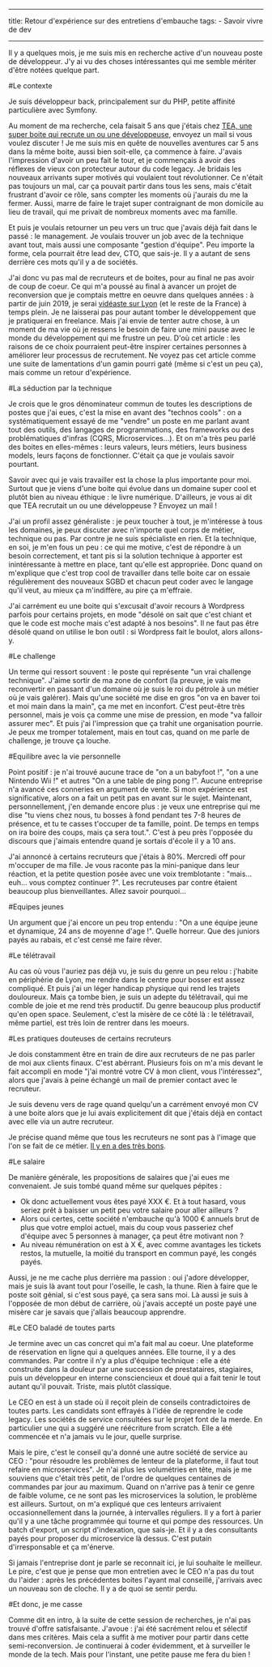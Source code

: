 
---
title: Retour d'expérience sur des entretiens d'embauche
tags:
    - Savoir vivre de dev

---
Il y a quelques mois, je me suis mis en recherche active d'un nouveau poste de développeur. J'y ai vu des choses intéressantes qui me semble mériter d'être notées quelque part.

<!--more-->

#Le contexte

Je suis développeur back, principalement sur du PHP, petite affinité particulière avec Symfony.

Au moment de ma recherche, cela faisait 5 ans que j'étais chez [TEA, une super boite qui recrute un ou une développeuse](https://www.tea-ebook.com/developpeur-experimente-fh/), envoyez un mail si vous voulez discuter ! Je me suis mis en quête de nouvelles aventures car 5 ans dans la même boite, aussi bien soit-elle, ça commence à faire. J'avais l'impression d'avoir un peu fait le tour, et je commençais à avoir des réflexes de vieux con protecteur autour du code legacy. Je bridais les nouveaux arrivants super motivés qui voulaient tout révolutionner. Ce n'était pas toujours un mal, car ça pouvait partir dans tous les sens, mais c'était frustrant d'avoir ce rôle, sans compter les moments où j'aurais du me la fermer. Aussi, marre de faire le trajet super contraignant de mon domicile au lieu de travail, qui me privait de nombreux moments avec ma famille.

Et puis je voulais retourner un peu vers un truc que j'avais déjà fait dans le passé : le management. Je voulais trouver un job avec de la technique avant tout, mais aussi une composante "gestion d'équipe". Peu importe la forme, cela pourrait être lead dev, CTO, que sais-je. Il y a autant de sens derrière ces mots qu'il y a de sociétés.

J'ai donc vu pas mal de recruteurs et de boites, pour au final ne pas avoir de coup de coeur. Ce qui m'a poussé au final à avancer un projet de reconversion que je comptais mettre en oeuvre dans quelques années : à partir de juin 2019, je serai [vidéaste sur Lyon](https://www.sso-video.com/) (et le reste de la France) à temps plein. Je ne laisserai pas pour autant tomber le développement que je pratiquerai en freelance. Mais j'ai envie de tenter autre chose, à un moment de ma vie où je ressens le besoin de faire une mini pause avec le monde du développement qui me frustre un peu. D'où cet article : les raisons de ce choix pourraient peut-être inspirer certaines personnes à améliorer leur processus de recrutement. Ne voyez pas cet article comme une suite de lamentations d'un gamin pourri gaté (même si c'est un peu ça), mais comme un retour d'expérience.

#La séduction par la technique

Je crois que le gros dénominateur commun de toutes les descriptions de postes que j'ai eues, c'est la mise en avant des "technos cools" : on a systématiquement essayé de me "vendre" un poste en me parlant avant tout des outils, des langages de programmations, des frameworks ou des problématiques d'infras (CQRS, Microservices...). Et on m'a très peu parlé des boites en elles-mêmes : leurs valeurs, leurs métiers, leurs business models, leurs façons de fonctionner. C'était ça que je voulais savoir pourtant.

Savoir avec qui je vais travailler est la chose la plus importante pour moi. Surtout que je viens d'une boite qui évolue dans un domaine super cool et plutôt bien au niveau éthique : le livre numérique. D'ailleurs, je vous ai dit que TEA recrutait un ou une développeuse ? Envoyez un mail !

J'ai un profil assez généraliste : je peux toucher à tout, je m'intéresse à tous les domaines, je peux discuter avec n'importe quel corps de métier, technique ou pas. Par contre je ne suis spécialiste en rien. Et la technique, en soi, je m'en fous un peu : ce qui me motive, c'est de répondre à un besoin correctement, et tant pis si la solution technique à apporter est inintéressante à mettre en place, tant qu'elle est appropriée. Donc quand on m'explique que c'est trop cool de travailler dans telle boite car on essaie régulièrement des nouveaux SGBD et chacun peut coder avec le langage qu'il veut, au mieux ça m'indiffère, au pire ça m'effraie.

J'ai carrément eu une boite qui s'excusait d'avoir recours à Wordpress parfois pour certains projets, en mode "désolé on sait que c'est chiant et que le code est moche mais c'est adapté à nos besoins". Il ne faut pas être désolé quand on utilise le bon outil : si Wordpress fait le boulot, alors allons-y.

#Le challenge

Un terme qui ressort souvent : le poste qui représente "un vrai challenge technique". J'aime sortir de ma zone de confort (la preuve, je vais me reconvertir en passant d'un domaine où je suis le roi du pétrole à un métier où je vais galérer). Mais qu'une société me dise en gros "on va en baver toi et moi main dans la main", ça me met en inconfort. C'est peut-être très personnel, mais je vois ça comme une mise de pression, en mode "va falloir assurer mec". Et puis j'ai l'impression que ça trahit une organisation pourrie. Je peux me tromper totalement, mais en tout cas, quand on me parle de challenge, je trouve ça louche.

#Equilibre avec la vie personnelle

Point positif : je n'ai trouvé aucune trace de "on a un babyfoot !", "on a une Nintendo Wii !" et autres "On a une table de ping pong !". Aucune entreprise n'a avancé ces conneries en argument de vente. Si mon expérience est significative, alors on a fait un petit pas en avant sur le sujet. Maintenant, personnellement, j'en demande encore plus : je veux une entreprise qui me dise "tu viens chez nous, tu bosses à fond pendant tes 7-8 heures de présence, et tu te casses t'occuper de ta famille, point. De temps en temps on ira boire des coups, mais ça sera tout.". C'est à peu près l'opposée du discours que j'aimais entendre quand je sortais d'école il y a 10 ans.

J'ai annoncé à certains recruteurs que j'étais à 80%. Mercredi off pour m'occuper de ma fille. Je vous raconte pas la mini-panique dans leur réaction, et la petite question posée avec une voix tremblotante : "mais... euh... vous comptez continuer ?". Les recruteuses par contre étaient beaucoup plus bienveillantes. Allez savoir pourquoi...

#Equipes jeunes

Un argument que j'ai encore un peu trop entendu : "On a une équipe jeune et dynamique, 24 ans de moyenne d'age !". Quelle horreur. Que des juniors payés au rabais, et c'est censé me faire rêver.

#Le télétravail

Au cas où vous l'auriez pas déjà vu, je suis du genre un peu relou : j'habite en périphérie de Lyon, me rendre dans le centre pour bosser est assez compliqué. Et puis j'ai un léger handicap physique qui rend les trajets douloureux. Mais ça tombe bien, je suis un adepte du télétravail, qui me comble de joie et me rend très productif. Du genre beaucoup plus productif qu'en open space. Seulement, c'est la misère de ce côté là : le télétravail, même partiel, est très loin de rentrer dans les moeurs.

#Les pratiques douteuses de certains recruteurs

Je dois constamment être en train de dire aux recruteurs de ne pas parler de moi aux clients finaux. C'est abérrant. Plusieurs fois on m'a mis devant le fait accompli en mode "j'ai montré votre CV à mon client, vous l'intéressez", alors que j'avais à peine échangé un mail de premier contact avec le recruteur.

Je suis devenu vers de rage quand quelqu'un a carrément envoyé mon CV à une boite alors que je lui avais explicitement dit que j'étais déjà en contact avec elle via un autre recruteur.

Je précise quand même que tous les recruteurs ne sont pas à l'image que l'on se fait de ce métier. [Il y en a des très bons](http://www.recrut-info.com/).

#Le salaire

De manière générale, les propositions de salaires que j'ai eues me convenaient. Je suis tombé quand même sur quelques pépites :
* Ok donc actuellement vous êtes payé XXX €. Et à tout hasard, vous seriez prêt à baisser un petit peu votre salaire pour aller ailleurs ?
* Alors oui certes, cette société n'embauche qu'à 1000 € annuels brut de plus que votre emploi actuel, mais du coup vous passeriez chef d'équipe avec 5 personnes à manager, ça peut être motivant non ?
* Au niveau rémunération on est à X €, avec comme avantages les tickets restos, la mutuelle, la moitié du transport en commun payé, les congés payés.

Aussi, je ne me cache plus derrière ma passion : oui j'adore développer, mais je suis là avant tout pour l'oseille, le cash, la thune. Rien à faire que le poste soit génial, si c'est sous payé, ça sera sans moi. Là aussi je suis à l'opposée de mon début de carrière, où j'avais accepté un poste payé une misère car je savais que j'allais beaucoup apprendre.

#Le CEO baladé de toutes parts

Je termine avec un cas concret qui m'a fait mal au coeur. Une plateforme de réservation en ligne qui a quelques années. Elle tourne, il y a des commandes. Par contre il n'y a plus d'équipe technique : elle a été construite dans la douleur par une succession de prestataires, stagiaires, puis un développeur en interne consciencieux et doué qui a fait tenir le tout autant qu'il pouvait. Triste, mais plutôt classique.

Le CEO en est à un stade où il reçoit plein de conseils contradictoires de toutes parts. Les candidats sont effrayés à l'idée de reprendre le code legacy. Les sociétés de service consultées sur le projet font de la merde. En particulier une qui a suggéré une réécriture from scratch. Elle a été commencée et n'a jamais vu le jour, quelle surprise.

Mais le pire, c'est le conseil qu'a donné une autre société de service au CEO : "pour résoudre les problèmes de lenteur de la plateforme, il faut tout refaire en microservices". Je n'ai plus les volumétries en tête, mais je me souviens que c'était très petit, de l'ordre de quelques centaines de commandes par jour au maximum. Quand on n'arrive pas à tenir ce genre de faible volume, ce ne sont pas les microservices la solution, le problème est ailleurs. Surtout, on m'a expliqué que ces lenteurs arrivaient occasionnellement dans la journée, à intervalles réguliers. Il y a fort à parier qu'il y a une tâche programmée qui tourne et qui pompe des ressources. Un batch d'export, un script d'indexation, que sais-je. Et il y a des consultants payés pour proposer du microservice là dessus. C'est putain d'irresponsable et ça m'énerve.

Si jamais l'entreprise dont je parle se reconnait ici, je lui souhaite le meilleur. Le pire, c'est que je pense que mon entretien avec le CEO n'a pas du tout du l'aider : après les précédentes boites l'ayant mal conseillé, j'arrivais avec un nouveau son de cloche. Il y a de quoi se sentir perdu.

#Et donc, je me casse

Comme dit en intro, à la suite de cette session de recherches, je n'ai pas trouvé d'offre satisfaisante. J'avoue : j'ai été sacrément relou et sélectif dans mes critères. Mais cela a suffit à me motiver pour partir dans cette semi-reconversion. Je continuerai à coder évidemment, et à surveiller le monde de la tech. Mais pour l'instant, une petite pause me fera du bien !
